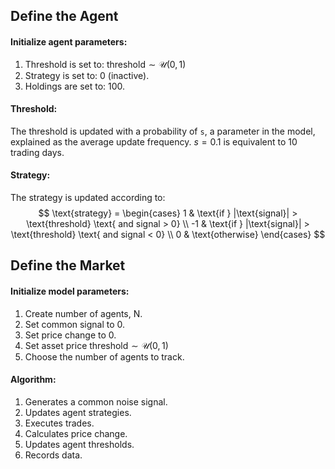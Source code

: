 ## Define the Agent

#### Initialize agent parameters:
1. Threshold is set to: $\text{threshold} \sim \mathcal{U}(0, 1)$
2. Strategy is set to: 0 (inactive).
3. Holdings are set to: 100.

#### Threshold:
The threshold is updated with a probability of `s`, a parameter in the model, explained as the average update frequency. $s = 0.1$ is equivalent to 10 trading days.

#### Strategy:
The strategy is updated according to:
$$
\text{strategy} = 
\begin{cases} 
1 & \text{if } |\text{signal}| > \text{threshold} \text{ and signal > 0} \\
-1 & \text{if } |\text{signal}| > \text{threshold} \text{ and signal < 0} \\
0 & \text{otherwise}
\end{cases}
$$

## Define the Market

#### Initialize model parameters:
1. Create number of agents, N.
2. Set common signal to 0.
3. Set price change to 0.
4. Set asset price $\text{threshold} \sim \mathcal{U}(0, 1)$
5. Choose the number of agents to track.

#### Algorithm:
1. Generates a common noise signal.
2. Updates agent strategies.
3. Executes trades.
4. Calculates price change.
5. Updates agent thresholds.
6. Records data.
